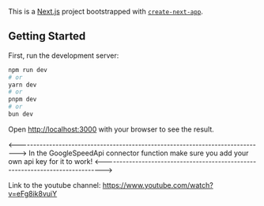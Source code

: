 This is a [Next.js](https://nextjs.org/) project bootstrapped with [`create-next-app`](https://github.com/vercel/next.js/tree/canary/packages/create-next-app).

## Getting Started

First, run the development server:

```bash
npm run dev
# or
yarn dev
# or
pnpm dev
# or
bun dev
```

Open [http://localhost:3000](http://localhost:3000) with your browser to see the result.


<------------------------------------------------------------------------------>
In the GoogleSpeedApi connector function make sure you add your own api key for it to work!
<------------------------------------------------------------------------------>

Link to the youtube channel: https://www.youtube.com/watch?v=eFg8ik8vuiY
